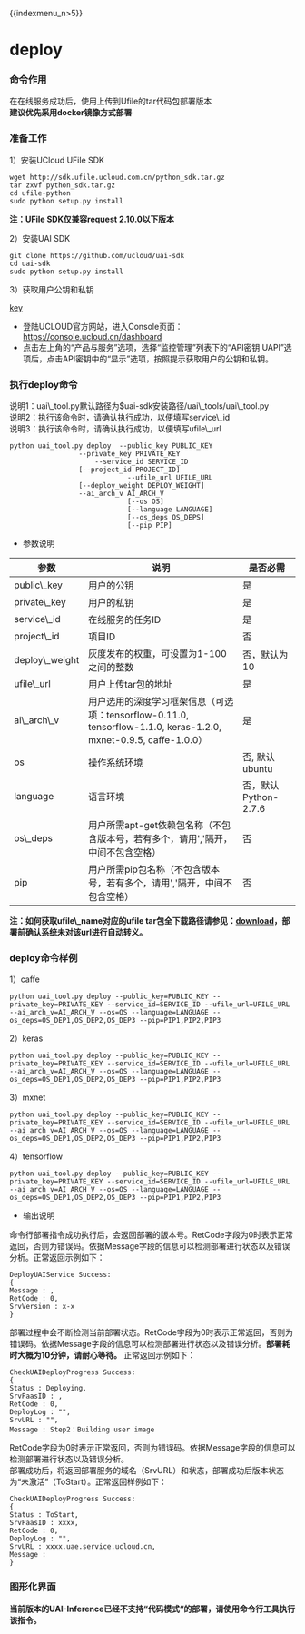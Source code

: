 {{indexmenu_n>5}}

# deploy

### 命令作用

在[](/ai/uai-inference/use/oplist/create)在线服务成功后，使用[](/ai/uai-inference/use/oplist/packdata)上传到Ufile的tar代码包部署版本  
**建议优先采用docker镜像方式部署**

### 准备工作

1）安装UCloud UFile SDK

    wget http://sdk.ufile.ucloud.com.cn/python_sdk.tar.gz
    tar zxvf python_sdk.tar.gz
    cd ufile-python
    sudo python setup.py install

**注：UFile SDK仅兼容request 2.10.0以下版本**

2）安装UAI SDK

    git clone https://github.com/ucloud/uai-sdk
    cd uai-sdk
    sudo python setup.py install

3）获取用户公钥和私钥

[key](/ai/uai-inference/base/key)

  - 登陆UCLOUD官方网站，进入Console页面：<https://console.ucloud.cn/dashboard>
  - 点击左上角的“产品与服务”选项，选择“监控管理”列表下的“API密钥
    UAPI”选项后，点击API密钥中的“显示”选项，按照提示获取用户的公钥和私钥。

### 执行deploy命令

说明1：uai\\\_tool.py默认路径为$uai-sdk安装路径/uai\\\_tools/uai\\\_tool.py  
说明2：执行该命令时，请确认[](/ai/uai-inference/use/oplist/create)执行成功，以便填写service\\\_id  
说明3：执行该命令时，请确认[](/ai/uai-inference/use/oplist/packdata)执行成功，以便填写ufile\\\_url  

    python uai_tool.py deploy  --public_key PUBLIC_KEY 
                     --private_key PRIVATE_KEY 
                         --service_id SERVICE_ID
                     [--project_id PROJECT_ID] 
                                 --ufile_url UFILE_URL
                     [--deploy_weight DEPLOY_WEIGHT]
                     --ai_arch_v AI_ARCH_V
                                 [--os OS]
                                 [--language LANGUAGE]
                                 [--os_deps OS_DEPS]
                                 [--pip PIP]

  - 参数说明  

| 参数               | 说明                                                                                            | 是否必需             |
| ---------------- | --------------------------------------------------------------------------------------------- | ---------------- |
| public\\\_key    | 用户的公钥                                                                                         | 是                |
| private\\\_key   | 用户的私钥                                                                                         | 是                |
| service\\\_id    | 在线服务的任务ID                                                                                     | 是                |
| project\\\_id    | 项目ID                                                                                          | 否                |
| deploy\\\_weight | 灰度发布的权重，可设置为1-100之间的整数                                                                        | 否，默认为10          |
| ufile\\\_url     | 用户上传tar包的地址                                                                                   | 是                |
| ai\\\_arch\\\_v  | 用户选用的深度学习框架信息（可选项：tensorflow-0.11.0, tensorflow-1.1.0, keras-1.2.0, mxnet-0.9.5, caffe-1.0.0） | 是                |
| os               | 操作系统环境                                                                                        | 否, 默认ubuntu      |
| language         | 语言环境                                                                                          | 否，默认Python-2.7.6 |
| os\\\_deps       | 用户所需apt-get依赖包名称（不包含版本号，若有多个，请用','隔开，中间不包含空格）                                                 | 否                |
| pip              | 用户所需pip包名称（不包含版本号，若有多个，请用','隔开，中间不包含空格）                                                       | 否                |

**注：如何获取ufile\\\_name对应的ufile
tar包全下载路径请参见：[download](/ai/uai-inference/base/ufile/download)，部署前确认系统未对该url进行自动转义。**

### deploy命令样例

1）caffe

    python uai_tool.py deploy --public_key=PUBLIC_KEY --private_key=PRIVATE_KEY --service_id=SERVICE_ID --ufile_url=UFILE_URL --ai_arch_v=AI_ARCH_V --os=OS --language=LANGUAGE --os_deps=OS_DEP1,OS_DEP2,OS_DEP3 --pip=PIP1,PIP2,PIP3

2）keras

    python uai_tool.py deploy --public_key=PUBLIC_KEY --private_key=PRIVATE_KEY --service_id=SERVICE_ID --ufile_url=UFILE_URL --ai_arch_v=AI_ARCH_V --os=OS --language=LANGUAGE --os_deps=OS_DEP1,OS_DEP2,OS_DEP3 --pip=PIP1,PIP2,PIP3

3）mxnet

    python uai_tool.py deploy --public_key=PUBLIC_KEY --private_key=PRIVATE_KEY --service_id=SERVICE_ID --ufile_url=UFILE_URL --ai_arch_v=AI_ARCH_V --os=OS --language=LANGUAGE --os_deps=OS_DEP1,OS_DEP2,OS_DEP3 --pip=PIP1,PIP2,PIP3

4）tensorflow

    python uai_tool.py deploy --public_key=PUBLIC_KEY --private_key=PRIVATE_KEY --service_id=SERVICE_ID --ufile_url=UFILE_URL --ai_arch_v=AI_ARCH_V --os=OS --language=LANGUAGE --os_deps=OS_DEP1,OS_DEP2,OS_DEP3 --pip=PIP1,PIP2,PIP3

  - 输出说明

命令行部署指令成功执行后，会返回部署的版本号。RetCode字段为0时表示正常返回，否则为错误码。依据Message字段的信息可以检测部署进行状态以及错误分析。正常返回示例如下：

    DeployUAIService Success:
    {
    Message : ,
    RetCode : 0,
    SrvVersion : x-x
    }

部署过程中会不断检测当前部署状态。RetCode字段为0时表示正常返回，否则为错误码。依据Message字段的信息可以检测部署进行状态以及错误分析。**部署耗时大概为10分钟，请耐心等待。**
正常返回示例如下：

    CheckUAIDeployProgress Success:
    {
    Status : Deploying,
    SrvPaasID : ,
    RetCode : 0,
    DeployLog : "",
    SrvURL : "",
    Message : Step2：Building user image

RetCode字段为0时表示正常返回，否则为错误码。依据Message字段的信息可以检测部署进行状态以及错误分析。  
部署成功后，将返回部署服务的域名（SrvURL）和状态，部署成功后版本状态为“未激活”（ToStart）。正常返回样例如下：

    CheckUAIDeployProgress Success:
    {
    Status : ToStart,
    SrvPaasID : xxxx,
    RetCode : 0,
    DeployLog : "",
    SrvURL : xxxx.uae.service.ucloud.cn,
    Message :
    }

### 图形化界面

**当前版本的UAI-Inference已经不支持“代码模式“的部署，请使用命令行工具执行该指令。**
